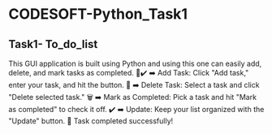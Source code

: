 # CODESOFT-Python_Task1
## Task1- To_do_list 
This GUI application is built using Python and using this one can easily add, delete, and mark tasks as completed. 📌✔️
➡️ Add Task: Click "Add task," enter your task, and hit the button. 📝
➡️ Delete Task: Select a task and click "Delete selected task." 🗑️
➡️ Mark as Completed: Pick a task and hit "Mark as completed" to check it
off. ✔️
➡️ Update: Keep your list organized with the "Update" button. 🔄
Task completed successfully! 
